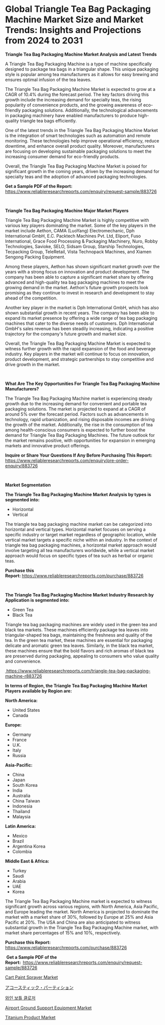 <p><h1>Global Triangle Tea Bag Packaging Machine Market Size and Market Trends: Insights and Projections from 2024 to 2031</h1></p><p><strong>Triangle Tea Bag Packaging Machine Market Analysis and Latest Trends</strong></p>
<p><p>A Triangle Tea Bag Packaging Machine is a type of machine specifically designed to package tea bags in a triangular shape. This unique packaging style is popular among tea manufacturers as it allows for easy brewing and ensures optimal infusion of the tea leaves.</p><p>The Triangle Tea Bag Packaging Machine Market is expected to grow at a CAGR of 10.4% during the forecast period. The key factors driving this growth include the increasing demand for specialty teas, the rising popularity of convenience products, and the growing awareness of eco-friendly packaging solutions. Additionally, the technological advancements in packaging machinery have enabled manufacturers to produce high-quality triangle tea bags efficiently.</p><p>One of the latest trends in the Triangle Tea Bag Packaging Machine Market is the integration of smart technologies such as automation and remote monitoring. These technologies help improve operational efficiency, reduce downtime, and enhance overall product quality. Moreover, manufacturers are focusing on developing sustainable packaging solutions to meet the increasing consumer demand for eco-friendly products.</p><p>Overall, the Triangle Tea Bag Packaging Machine Market is poised for significant growth in the coming years, driven by the increasing demand for specialty teas and the adoption of advanced packaging technologies.</p></p>
<p><strong>Get a Sample PDF of the Report:&nbsp;</strong> <a href="https://www.reliableresearchreports.com/enquiry/request-sample/883726">https://www.reliableresearchreports.com/enquiry/request-sample/883726</a></p>
<p>&nbsp;</p>
<p><strong>Triangle Tea Bag Packaging Machine Major Market Players</strong></p>
<p><p>Triangle Tea Bag Packaging Machine Market is highly competitive with various key players dominating the market. Some of the key players in the market include Aethon, CAMA (LuoYang) Electromechanic, Dph International GmbH, E.C. Packtech Machines Pvt. Ltd, Eliport, Fuso International, Grace Food Processing & Packaging Machinery, Nuro, Robby Technologies, Savioke, SELO, Sidsam Group, Starship Technologies, Tecpacking Group, TeleRetail, Vista Technopack Machines, and Xiamen Sengong Packing Equipment.</p><p>Among these players, Aethon has shown significant market growth over the years with a strong focus on innovation and product development. The company has been able to capture a significant market share by offering advanced and high-quality tea bag packaging machines to meet the growing demand in the market. Aethon's future growth prospects look promising as they continue to invest in research and development to stay ahead of the competition.</p><p>Another key player in the market is Dph International GmbH, which has also shown substantial growth in recent years. The company has been able to expand its market presence by offering a wide range of tea bag packaging machines that cater to the diverse needs of customers. Dph International GmbH's sales revenue has been steadily increasing, indicating a positive trajectory for the company's future growth and market size.</p><p>Overall, the Triangle Tea Bag Packaging Machine Market is expected to witness further growth with the rapid expansion of the food and beverage industry. Key players in the market will continue to focus on innovation, product development, and strategic partnerships to stay competitive and drive growth in the market.</p></p>
<p>&nbsp;</p>
<p><strong>What Are The Key Opportunities For Triangle Tea Bag Packaging Machine Manufacturers?</strong></p>
<p><p>The Triangle Tea Bag Packaging Machine market is experiencing steady growth due to the increasing demand for convenient and portable tea packaging solutions. The market is projected to expand at a CAGR of around 5% over the forecast period. Factors such as advancements in technology, rapid urbanization, and rising disposable incomes are driving the growth of the market. Additionally, the rise in the consumption of tea among health-conscious consumers is expected to further boost the demand for Triangle Tea Bag Packaging Machines. The future outlook for the market remains positive, with opportunities for expansion in emerging markets and innovative product offerings.</p></p>
<p><strong>Inquire or Share Your Questions If Any Before Purchasing This Report:</strong> <a href="https://www.reliableresearchreports.com/enquiry/pre-order-enquiry/883726">https://www.reliableresearchreports.com/enquiry/pre-order-enquiry/883726</a></p>
<p>&nbsp;</p>
<p><strong>Market Segmentation</strong></p>
<p><strong>The Triangle Tea Bag Packaging Machine Market Analysis by types is segmented into:</strong></p>
<p><ul><li>Horizontal</li><li>Vertical</li></ul></p>
<p><p>The triangle tea bag packaging machine market can be categorized into horizontal and vertical types. Horizontal market focuses on serving a specific industry or target market regardless of geographic location, while vertical market targets a specific niche within an industry. In the context of triangle tea bag packaging machines, a horizontal market approach would involve targeting all tea manufacturers worldwide, while a vertical market approach would focus on specific types of tea such as herbal or organic teas.</p></p>
<p><strong>Purchase this Report:&nbsp;</strong><a href="https://www.reliableresearchreports.com/purchase/883726">https://www.reliableresearchreports.com/purchase/883726</a></p>
<p>&nbsp;</p>
<p><strong>The Triangle Tea Bag Packaging Machine Market Industry Research by Application is segmented into:</strong></p>
<p><ul><li>Green Tea</li><li>Black Tea</li></ul></p>
<p><p>Triangle tea bag packaging machines are widely used in the green tea and black tea markets. These machines efficiently package tea leaves into triangular-shaped tea bags, maintaining the freshness and quality of the tea. In the green tea market, these machines are essential for packaging delicate and aromatic green tea leaves. Similarly, in the black tea market, these machines ensure that the bold flavors and rich aromas of black tea are preserved during packaging, appealing to consumers who value quality and convenience.</p></p>
<p><a href="https://www.reliableresearchreports.com/triangle-tea-bag-packaging-machine-r883726">&nbsp;https://www.reliableresearchreports.com/triangle-tea-bag-packaging-machine-r883726</a></p>
<p><strong>In terms of Region, the Triangle Tea Bag Packaging Machine Market Players available by Region are:</strong></p>
<p>
    <p> <strong> North America: </strong>
        <ul>
            <li>United States</li>
            <li>Canada</li>
        </ul>
        </p> 
    <p> <strong> Europe: </strong>
        <ul>
            <li>Germany</li>
            <li>France</li>
            <li>U.K.</li>
            <li>Italy</li>
            <li>Russia</li>
        </ul>
        </p> 
    <p> <strong> Asia-Pacific: </strong>
        <ul>
            <li>China</li>
            <li>Japan</li>
            <li>South Korea</li>
            <li>India</li>
            <li>Australia</li>
            <li>China Taiwan</li>
            <li>Indonesia</li>
            <li>Thailand</li>
            <li>Malaysia</li>
        </ul>
        </p> 
    <p> <strong> Latin America: </strong>
        <ul>
            <li>Mexico</li>
            <li>Brazil</li>
            <li>Argentina Korea</li>
            <li>Colombia</li>
        </ul>
        </p> 
    <p> <strong> Middle East & Africa: </strong>
        <ul>
            <li>Turkey</li>
            <li>Saudi</li>
            <li>Arabia</li>
            <li>UAE</li>
            <li>Korea</li>
        </ul>
    </p>
    </p>
<p><p>The Triangle Tea Bag Packaging Machine market is expected to witness significant growth across various regions, with North America, Asia Pacific, and Europe leading the market. North America is projected to dominate the market with a market share of 30%, followed by Europe at 25% and Asia Pacific at 20%. The USA and China are also anticipated to witness substantial growth in the Triangle Tea Bag Packaging Machine market, with market share percentages of 15% and 10%, respectively.</p></p>
<p><strong>Purchase this Report: </strong><a href="https://www.reliableresearchreports.com/purchase/883726">https://www.reliableresearchreports.com/purchase/883726</a></p>
<p>&nbsp;<strong>Get a Sample PDF of the Report:&nbsp;&nbsp;</strong><a href="https://www.reliableresearchreports.com/enquiry/request-sample/883726">https://www.reliableresearchreports.com/enquiry/request-sample/883726</a></p>
<p><strong></strong></p>
<p><p><a href="https://view.publitas.com/reportprime-1/cart-paint-sprayer-market-insights-into-market-cagr-market-trends-and-growth-strategies/">Cart Paint Sprayer Market</a></p><p><a href="https://github.com/hwbcz413288296/Market-Research-Report-List-1/blob/main/864807436107.md">アコースティック・パーティション</a></p><p><a href="https://github.com/RichardLueilwitz787/Market-Research-Report-List-1/blob/main/549045733154.md">와인 보틀 클로저</a></p><p><a href="https://github.com/Sherrillcrooksxa8i18ucf2m/Market-Research-Report-List-2/blob/main/airport-ground-support-equipment-market.md">Airport Ground Support Equipment Market</a></p><p><a href="https://issuu.com/reportprime-2/docs/titanium-product-market-size-2030.pptx">Titanium Product Market</a></p></p>